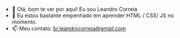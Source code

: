 - 👋 Olá, bom te ver por aqui! Eu sou Leandro Correia
- 🌱 Eu estou bastante empenhado em aprender HTML / CSS/ JS no momento.
- 📫 Meu contato: br.leandrocorreia@gmail.com

<!---
LeandroDCorreia/LeandroDCorreia is a ✨ special ✨ repository because its `README.md` (this file) appears on your GitHub profile.
You can click the Preview link to take a look at your changes.
--->
